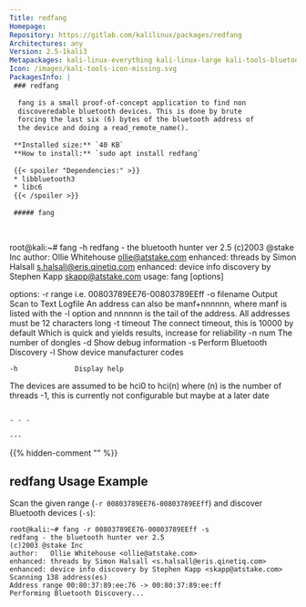 ```yaml
---
Title: redfang
Homepage: 
Repository: https://gitlab.com/kalilinux/packages/redfang
Architectures: any
Version: 2.5-1kali3
Metapackages: kali-linux-everything kali-linux-large kali-tools-bluetooth kali-tools-wireless 
Icon: /images/kali-tools-icon-missing.svg
PackagesInfo: |
 ### redfang
 
  fang is a small proof-of-concept application to find non
  discoveredable bluetooth devices. This is done by brute
  forcing the last six (6) bytes of the bluetooth address of
  the device and doing a read_remote_name().
 
 **Installed size:** `40 KB`  
 **How to install:** `sudo apt install redfang`  
 
 {{< spoiler "Dependencies:" >}}
 * libbluetooth3 
 * libc6 
 {{< /spoiler >}}
 
 ##### fang
 
 
 ```
 root@kali:~# fang -h
 redfang - the bluetooth hunter ver 2.5
 (c)2003 @stake Inc
 author:   Ollie Whitehouse <ollie@atstake.com>
 enhanced: threads by Simon Halsall <s.halsall@eris.qinetiq.com>
 enhanced: device info discovery by Stephen Kapp <skapp@atstake.com>
 usage:
    fang [options]
 
 options:
    -r	range      i.e. 00803789EE76-00803789EEff
    -o	filename   Output Scan to Text Logfile
      	           An address can also be manf+nnnnnn, where manf
      	           is listed with the -l option and nnnnnn is the
      	           tail of the address. All addresses must be 12
      	           characters long
    -t	timeout    The connect timeout, this is 10000 by default
      	           Which is quick and yields results, increase for
      	           reliability
    -n	num        The number of dongles
    -d	           Show debug information
    -s	           Perform Bluetooth Discovery
    -l	           Show device manufacturer codes
 
    -h              Display help
 
 The devices are assumed to be hci0 to hci(n) where (n) is the number
 of threads -1, this is currently not configurable but maybe at a
 later date
 ```
 
 - - -
 
---
```

{{% hidden-comment "<!--Do not edit anything above this line-->" %}}

## redfang Usage Example

Scan the given range (`-r 00803789EE76-00803789EEff`) and discover Bluetooth devices (`-s`):

```
root@kali:~# fang -r 00803789EE76-00803789EEff -s
redfang - the bluetooth hunter ver 2.5
(c)2003 @stake Inc
author:   Ollie Whitehouse <ollie@atstake.com>
enhanced: threads by Simon Halsall <s.halsall@eris.qinetiq.com>
enhanced: device info discovery by Stephen Kapp <skapp@atstake.com>
Scanning 138 address(es)
Address range 00:80:37:89:ee:76 -> 00:80:37:89:ee:ff
Performing Bluetooth Discovery...
```

